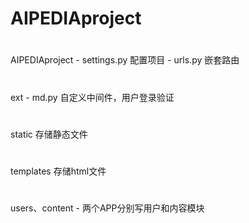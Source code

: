 # AIPEDIAproject
#
AIPEDIAproject - settings.py 配置项目
               - urls.py 嵌套路由
#
ext - md.py 自定义中间件，用户登录验证
#
static 存储静态文件
#
templates 存储html文件
#
users、content - 两个APP分别写用户和内容模块



